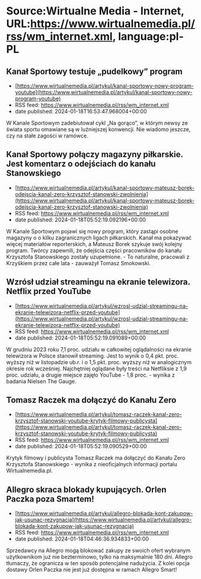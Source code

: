 # Source:Wirtualne Media - Internet, URL:https://www.wirtualnemedia.pl/rss/wm_internet.xml, language:pl-PL

## Kanał Sportowy testuje „pudelkowy” program
 - [https://www.wirtualnemedia.pl/artykul/kanal-sportowy-nowy-program-youtube](https://www.wirtualnemedia.pl/artykul/kanal-sportowy-nowy-program-youtube)
 - RSS feed: https://www.wirtualnemedia.pl/rss/wm_internet.xml
 - date published: 2024-01-18T16:53:47.968004+00:00

W Kanale Sportowym zadebiutował cykl „Na gorąco”, w którym newsy ze świata sportu omawiane są w luźniejszej konwencji. Nie wiadomo jeszcze, czy na stałe zagości w ramówce.

## Kanał Sportowy połączy magazyny piłkarskie. Jest komentarz o odejściach do kanału Stanowskiego
 - [https://www.wirtualnemedia.pl/artykul/kanal-sportowy-mateusz-borek-odejscia-kanal-zero-krzysztof-stanowski-zwolnienia](https://www.wirtualnemedia.pl/artykul/kanal-sportowy-mateusz-borek-odejscia-kanal-zero-krzysztof-stanowski-zwolnienia)
 - RSS feed: https://www.wirtualnemedia.pl/rss/wm_internet.xml
 - date published: 2024-01-18T05:52:19.092196+00:00

W Kanale Sportowym pojawi się nowy program, który zastąpi osobne magazyny o o kilku zagranicznych ligach piłkarskich. Kanał ma pokazywać więcej materiałów reporterskich, a Mateusz Borek szykuje swój kolejny program. Twórcy zapewnili, że odejścia części pracowników do kanału Krzysztofa Stanowskiego zostały uzupełnione. - To naturalne, pracowali z Krzyśkiem przez całe lata - zauważył Tomasz Smokowski.

## Wzrósł udział streamingu na ekranie telewizora. Netflix przed YouTube
 - [https://www.wirtualnemedia.pl/artykul/wzrosl-udzial-streamingu-na-ekranie-telewizora-netflix-przed-youtube](https://www.wirtualnemedia.pl/artykul/wzrosl-udzial-streamingu-na-ekranie-telewizora-netflix-przed-youtube)
 - RSS feed: https://www.wirtualnemedia.pl/rss/wm_internet.xml
 - date published: 2024-01-18T05:52:19.091089+00:00

W grudniu 2023 roku 7,1 proc. udziału w całkowitej oglądalności na ekranie telewizora w Polsce stanowił streaming. Jest to wynik o 0,4 pkt. proc. wyższy niż w listopadzie ub.r. i o 1,5 pkt. proc. wyższy niż w analogicznym okresie rok wcześniej. Najchętniej oglądane były treści na Netfliksie z 1,9 proc. udziału, a drugie miejsce zajęło YouTube - 1,8 proc. - wynika z badania Nielsen The Gauge.

## Tomasz Raczek ma dołączyć do Kanału Zero
 - [https://www.wirtualnemedia.pl/artykul/tomasz-raczek-kanal-zero-krzysztof-stanowski-youtube-krytyk-filmowy-publicysta](https://www.wirtualnemedia.pl/artykul/tomasz-raczek-kanal-zero-krzysztof-stanowski-youtube-krytyk-filmowy-publicysta)
 - RSS feed: https://www.wirtualnemedia.pl/rss/wm_internet.xml
 - date published: 2024-01-18T05:52:19.090529+00:00

Krytyk filmowy i publicysta Tomasz Raczek ma dołączyć do Kanału Zero Krzysztofa Stanowskiego - wynika z nieoficjalnych informacji portalu Wirtualnemedia.pl.

## Allegro skraca blokady kupujących. Orlen Paczka poza Smartem!
 - [https://www.wirtualnemedia.pl/artykul/allegro-blokada-kont-zakupow-jak-usunac-rezygnacja](https://www.wirtualnemedia.pl/artykul/allegro-blokada-kont-zakupow-jak-usunac-rezygnacja)
 - RSS feed: https://www.wirtualnemedia.pl/rss/wm_internet.xml
 - date published: 2024-01-18T04:46:36.934833+00:00

Sprzedawcy na Allegro mogą blokować zakupy ze swoich ofert wybranym użytkownikom już nie bezterminowo, tylko na maksymalnie 180 dni. Allegro tłumaczy, że ogranicza w ten sposób potencjalne nadużycia. Z kolei opcja dostawy Orlen Paczka nie jest już dostępna w ramach Allegro Smart!

